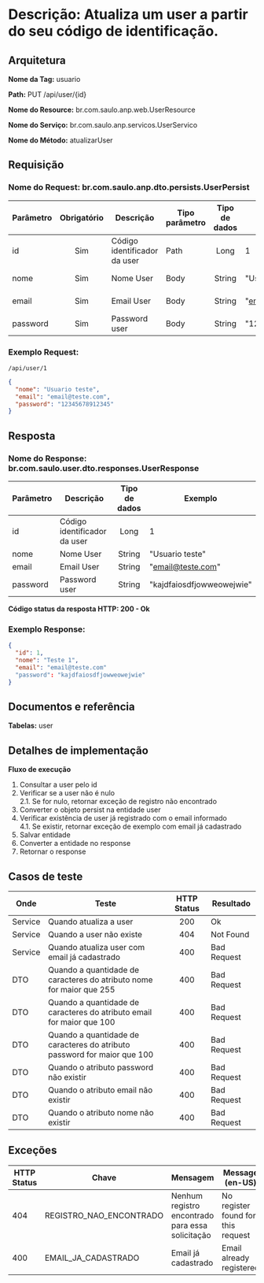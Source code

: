 # **Descrição:** Atualiza um user a partir do seu código de identificação.

## **Arquitetura**

**Nome da Tag:** usuario

**Path:** PUT /api/user/{id}

**Nome do Resource:** br.com.saulo.anp.web.UserResource

**Nome do Serviço:** br.com.saulo.anp.servicos.UserServico

**Nome do Método:** atualizarUser

## **Requisição**

### **Nome do Request:** br.com.saulo.anp.dto.persists.UserPersist

|Parâmetro | Obrigatório | Descrição | Tipo parâmetro | Tipo de dados | Exemplo | Validador |
|---|:---:|---|---|:---:|---|---|
| id | Sim | Código identificador da user | Path | Long  | 1 |
| nome | Sim | Nome User | Body | String | "Usuario teste" | Máximo: 100 |
| email | Sim | Email User| Body | String | "email@teste.com" | Máximo: 100 |
| password | Sim | Password user | Body | String | "12345678912345" | Máximo: 100 |


### **Exemplo Request:**
```
/api/user/1
```
```json
{
  "nome": "Usuario teste",
  "email": "email@teste.com",
  "password": "12345678912345"
}
```

## **Resposta**

### **Nome do Response:** br.com.saulo.user.dto.responses.UserResponse

|Parâmetro | Descrição | Tipo de dados | Exemplo |
|---|---|:---:|---|
| id | Código identificador da user | Long | 1 | 
| nome | Nome User | String | "Usuario teste" | 
| email | Email User | String | "email@teste.com" | 
| password | Password user | String | "kajdfaiosdfjowweowejwie" |

**Código status da resposta HTTP: 200 - Ok**

### **Exemplo Response:**
```json
{
  "id": 1,
  "nome": "Teste 1",
  "email": "email@teste.com"
  "password": "kajdfaiosdfjowweowejwie"
}
```

## **Documentos e referência**

**Tabelas:** user

## **Detalhes de implementação**

**Fluxo de execução**

1. Consultar a user pelo id
2. Verificar se a user não é nulo  
2.1. Se for nulo, retornar exceção de registro não encontrado  
3. Converter o objeto persist na entidade user
4. Verificar existência de user já registrado com o email informado  
4.1. Se existir, retornar exceção de exemplo com email já cadastrado 
5. Salvar entidade
6. Converter a entidade no response
7. Retornar o response

## **Casos de teste**

| Onde | Teste | HTTP Status | Resultado |
| --- | --- | :---: | --- |
| Service | Quando atualiza a user | 200 | Ok |
| Service | Quando a user não existe | 404 | Not Found |
| Service | Quando atualiza user com email já cadastrado | 400 | Bad Request |
| DTO | Quando a quantidade de caracteres do atributo nome for maior que 255 |  400 | Bad Request |
| DTO | Quando a quantidade de caracteres do atributo email for maior que 100 |  400 | Bad Request |
| DTO | Quando a quantidade de caracteres do atributo password for maior que 100 |  400 | Bad Request |
| DTO | Quando o atributo password não existir | 400 | Bad Request |
| DTO | Quando o atributo email não existir | 400 | Bad Request |
| DTO | Quando o atributo nome não existir | 400 | Bad Request |

## **Exceções**

| HTTP Status | Chave | Mensagem | Message (en-US) |
|---|---|---|---|
| 404 | REGISTRO_NAO_ENCONTRADO | Nenhum registro encontrado para essa solicitação | No register found for this request |
| 400 | EMAIL_JA_CADASTRADO | Email já cadastrado | Email already registered |